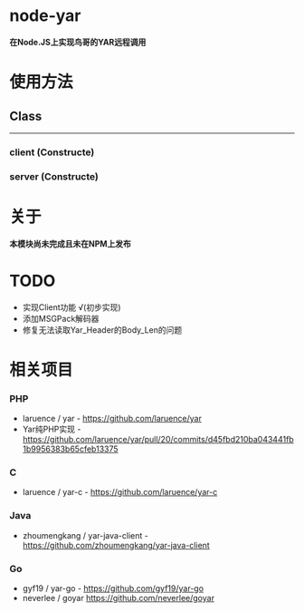 # node-yar
**在Node.JS上实现鸟哥的YAR远程调用**

# 使用方法
## Class
-------------
### client (Constructe)

### server (Constructe)

# 关于
**本模块尚未完成且未在NPM上发布**

# TODO
- 实现Client功能 √(初步实现)
- 添加MSGPack解码器
- 修复无法读取Yar_Header的Body_Len的问题

# 相关项目
### PHP
- laruence / yar - https://github.com/laruence/yar
- Yar纯PHP实现 - https://github.com/laruence/yar/pull/20/commits/d45fbd210ba043441fb1b9956383b65cfeb13375

### C
- laruence / yar-c - https://github.com/laruence/yar-c

### Java
- zhoumengkang / yar-java-client - https://github.com/zhoumengkang/yar-java-client

### Go
- gyf19 / yar-go - https://github.com/gyf19/yar-go
- neverlee / goyar https://github.com/neverlee/goyar
